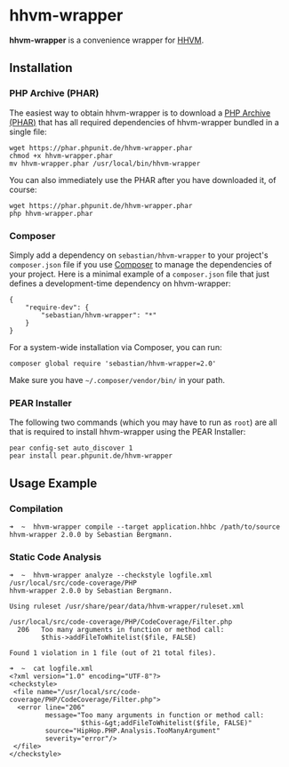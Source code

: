 # hhvm-wrapper

**hhvm-wrapper** is a convenience wrapper for [HHVM](http://github.com/facebook/hiphop-php/).

## Installation

### PHP Archive (PHAR)

The easiest way to obtain hhvm-wrapper is to download a [PHP Archive (PHAR)](http://php.net/phar) that has all required dependencies of hhvm-wrapper bundled in a single file:

    wget https://phar.phpunit.de/hhvm-wrapper.phar
    chmod +x hhvm-wrapper.phar
    mv hhvm-wrapper.phar /usr/local/bin/hhvm-wrapper

You can also immediately use the PHAR after you have downloaded it, of course:

    wget https://phar.phpunit.de/hhvm-wrapper.phar
    php hhvm-wrapper.phar

### Composer

Simply add a dependency on `sebastian/hhvm-wrapper` to your project's `composer.json` file if you use [Composer](http://getcomposer.org/) to manage the dependencies of your project. Here is a minimal example of a `composer.json` file that just defines a development-time dependency on hhvm-wrapper:

    {
        "require-dev": {
            "sebastian/hhvm-wrapper": "*"
        }
    }

For a system-wide installation via Composer, you can run:

    composer global require 'sebastian/hhvm-wrapper=2.0'

Make sure you have `~/.composer/vendor/bin/` in your path.

### PEAR Installer

The following two commands (which you may have to run as `root`) are all that is required to install hhvm-wrapper using the PEAR Installer:

    pear config-set auto_discover 1
    pear install pear.phpunit.de/hhvm-wrapper

## Usage Example

### Compilation

    ➜  ~  hhvm-wrapper compile --target application.hhbc /path/to/source
    hhvm-wrapper 2.0.0 by Sebastian Bergmann.

### Static Code Analysis

    ➜  ~  hhvm-wrapper analyze --checkstyle logfile.xml /usr/local/src/code-coverage/PHP
    hhvm-wrapper 2.0.0 by Sebastian Bergmann.

    Using ruleset /usr/share/pear/data/hhvm-wrapper/ruleset.xml

    /usr/local/src/code-coverage/PHP/CodeCoverage/Filter.php
      206   Too many arguments in function or method call:
            $this->addFileToWhitelist($file, FALSE)

    Found 1 violation in 1 file (out of 21 total files).

    ➜  ~  cat logfile.xml
    <?xml version="1.0" encoding="UTF-8"?>
    <checkstyle>
     <file name="/usr/local/src/code-coverage/PHP/CodeCoverage/Filter.php">
      <error line="206"
             message="Too many arguments in function or method call:
                      $this-&gt;addFileToWhitelist($file, FALSE)"
             source="HipHop.PHP.Analysis.TooManyArgument"
             severity="error"/>
     </file>
    </checkstyle>
